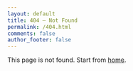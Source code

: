 ```yaml
---
layout: default
title: 404 – Not Found
permalink: /404.html
comments: false
author_footer: false
---
```


This page is not found. Start from [home](/).
